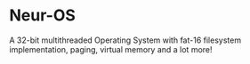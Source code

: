# Neur-OS
A 32-bit multithreaded Operating System with fat-16 filesystem implementation, paging, virtual memory and a lot more!
